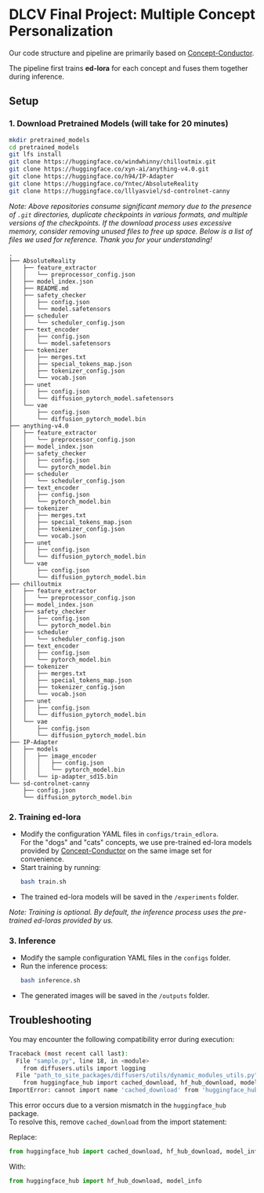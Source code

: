 
# DLCV Final Project: Multiple Concept Personalization

Our code structure and pipeline are primarily based on [Concept-Conductor](https://github.com/Nihukat/Concept-Conductor?tab=readme-ov-file).  

The pipeline first trains **ed-lora** for each concept and fuses them together during inference.


## Setup

### 1. Download Pretrained Models (will take for 20 minutes)
```bash
mkdir pretrained_models
cd pretrained_models
git lfs install
git clone https://huggingface.co/windwhinny/chilloutmix.git
git clone https://huggingface.co/xyn-ai/anything-v4.0.git
git clone https://huggingface.co/h94/IP-Adapter
git clone https://huggingface.co/Yntec/AbsoluteReality
git clone https://huggingface.co/lllyasviel/sd-controlnet-canny
```
*Note: Above repositories consume significant memory due to the presence of `.git` directories, duplicate checkpoints in various formats, and multiple versions of the checkpoints. If the download process uses excessive memory, consider removing unused files to free up space. Below is a list of files we used for reference. Thank you for your understanding!*
```
.
├── AbsoluteReality
│   ├── feature_extractor
│   │   └── preprocessor_config.json
│   ├── model_index.json
│   ├── README.md
│   ├── safety_checker
│   │   ├── config.json
│   │   └── model.safetensors
│   ├── scheduler
│   │   └── scheduler_config.json
│   ├── text_encoder
│   │   ├── config.json
│   │   └── model.safetensors
│   ├── tokenizer
│   │   ├── merges.txt
│   │   ├── special_tokens_map.json
│   │   ├── tokenizer_config.json
│   │   └── vocab.json
│   ├── unet
│   │   ├── config.json
│   │   └── diffusion_pytorch_model.safetensors
│   └── vae
│       ├── config.json
│       └── diffusion_pytorch_model.bin
├── anything-v4.0
│   ├── feature_extractor
│   │   └── preprocessor_config.json
│   ├── model_index.json
│   ├── safety_checker
│   │   ├── config.json
│   │   └── pytorch_model.bin
│   ├── scheduler
│   │   └── scheduler_config.json
│   ├── text_encoder
│   │   ├── config.json
│   │   └── pytorch_model.bin
│   ├── tokenizer
│   │   ├── merges.txt
│   │   ├── special_tokens_map.json
│   │   ├── tokenizer_config.json
│   │   └── vocab.json
│   ├── unet
│   │   ├── config.json
│   │   └── diffusion_pytorch_model.bin
│   └── vae
│       ├── config.json
│       └── diffusion_pytorch_model.bin
├── chilloutmix
│   ├── feature_extractor
│   │   └── preprocessor_config.json
│   ├── model_index.json
│   ├── safety_checker
│   │   ├── config.json
│   │   └── pytorch_model.bin
│   ├── scheduler
│   │   └── scheduler_config.json
│   ├── text_encoder
│   │   ├── config.json
│   │   └── pytorch_model.bin
│   ├── tokenizer
│   │   ├── merges.txt
│   │   ├── special_tokens_map.json
│   │   ├── tokenizer_config.json
│   │   └── vocab.json
│   ├── unet
│   │   ├── config.json
│   │   └── diffusion_pytorch_model.bin
│   └── vae
│       ├── config.json
│       └── diffusion_pytorch_model.bin
├── IP-Adapter
│   ├── models
│   │   ├── image_encoder
│   │   │   ├── config.json
│   │   │   └── pytorch_model.bin
│   │   └── ip-adapter_sd15.bin
└── sd-controlnet-canny
    ├── config.json
    └── diffusion_pytorch_model.bin
```

### 2. Training ed-lora
- Modify the configuration YAML files in `configs/train_edlora`.  
  For the "dogs" and "cats" concepts, we use pre-trained ed-lora models provided by [Concept-Conductor](https://github.com/Nihukat/Concept-Conductor?tab=readme-ov-file) on the same image set for convenience.  
- Start training by running:
  ```bash
  bash train.sh
  ```
- The trained ed-lora models will be saved in the `/experiments` folder.  

*Note: Training is optional. By default, the inference process uses the pre-trained ed-loras provided by us.*



### 3. Inference
- Modify the sample configuration YAML files in the `configs` folder.  
- Run the inference process:
  ```bash
  bash inference.sh
  ```
- The generated images will be saved in the `/outputs` folder.


## Troubleshooting

You may encounter the following compatibility error during execution:

```bash
Traceback (most recent call last):
  File "sample.py", line 18, in <module>
    from diffusers.utils import logging
  File "path_to_site_packages/diffusers/utils/dynamic_modules_utils.py", line 28, in <module>
    from huggingface_hub import cached_download, hf_hub_download, model_info
ImportError: cannot import name 'cached_download' from 'huggingface_hub'
```

This error occurs due to a version mismatch in the `huggingface_hub` package.  
To resolve this, remove `cached_download` from the import statement:  

Replace:
```python
from huggingface_hub import cached_download, hf_hub_download, model_info
```

With:
```python
from huggingface_hub import hf_hub_download, model_info
```
